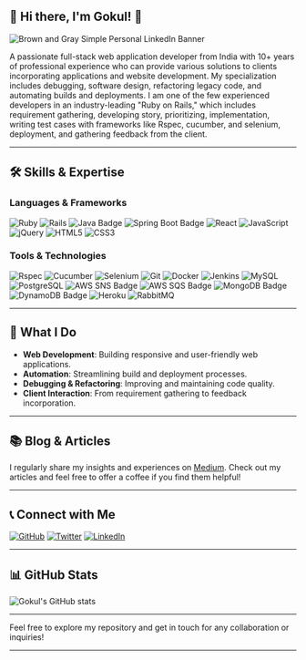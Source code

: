 ## 👋 Hi there, I'm Gokul! 🌟

![Brown and Gray Simple Personal LinkedIn Banner](https://github.com/gklsan/gklsan/assets/10346118/fa2a3e63-5dc6-4966-a990-9f9ccd7d81c0)

A passionate full-stack web application developer from India with 10+ years of professional experience who can provide various solutions to clients incorporating applications and website development. My specialization includes debugging, software design, refactoring legacy code, and automating builds and deployments. I am one of the few experienced developers in an industry-leading "Ruby on Rails," which includes requirement gathering, developing story, prioritizing, implementation, writing test cases with frameworks like Rspec, cucumber, and selenium, deployment, and gathering feedback from the client.

---

## 🛠️ Skills & Expertise

### Languages & Frameworks
![Ruby](https://img.shields.io/badge/Ruby-CC342D?style=for-the-badge&logo=ruby&logoColor=white)  ![Rails](https://img.shields.io/badge/Ruby_on_Rails-CC0000?style=for-the-badge&logo=rubyonrails&logoColor=white)
![Java Badge](https://img.shields.io/badge/Java-007396?style=for-the-badge&logo=java&logoColor=white)
![Spring Boot Badge](https://img.shields.io/badge/Spring_Boot-6DB33F?style=for-the-badge&logo=spring&logoColor=white)
![React](https://img.shields.io/badge/React-61DAFB?style=for-the-badge&logo=react&logoColor=black)
![JavaScript](https://img.shields.io/badge/JavaScript-F7DF1E?style=for-the-badge&logo=javascript&logoColor=black)
![jQuery](https://img.shields.io/badge/jQuery-0769AD?style=for-the-badge&logo=jquery&logoColor=white)
![HTML5](https://img.shields.io/badge/HTML5-E34F26?style=for-the-badge&logo=html5&logoColor=white)
![CSS3](https://img.shields.io/badge/CSS3-1572B6?style=for-the-badge&logo=css3&logoColor=white)

### Tools & Technologies
![Rspec](https://img.shields.io/badge/Rspec-7B5FA2?style=for-the-badge&logo=rspec&logoColor=white)
 ![Cucumber](https://img.shields.io/badge/Cucumber-23D96C?style=for-the-badge&logo=cucumber&logoColor=white)
 ![Selenium](https://img.shields.io/badge/Selenium-43B02A?style=for-the-badge&logo=selenium&logoColor=white)
 ![Git](https://img.shields.io/badge/Git-F05032?style=for-the-badge&logo=git&logoColor=white)
 ![Docker](https://img.shields.io/badge/Docker-2496ED?style=for-the-badge&logo=docker&logoColor=white)
 ![Jenkins](https://img.shields.io/badge/Jenkins-D24939?style=for-the-badge&logo=jenkins&logoColor=white)
 ![MySQL](https://img.shields.io/badge/MySQL-4479A1?style=for-the-badge&logo=mysql&logoColor=white)
 ![PostgreSQL](https://img.shields.io/badge/PostgreSQL-336791?style=for-the-badge&logo=postgresql&logoColor=white)
 ![AWS SNS Badge](https://img.shields.io/badge/AWS_SNS-FF9900?style=for-the-badge&logo=amazonaws&logoColor=white)
 ![AWS SQS Badge](https://img.shields.io/badge/AWS_SQS-FF9900?style=for-the-badge&logo=amazonaws&logoColor=white)
 ![MongoDB Badge](https://img.shields.io/badge/MongoDB-47A248?style=for-the-badge&logo=mongodb&logoColor=white)
 ![DynamoDB Badge](https://img.shields.io/badge/DynamoDB-4053D6?style=for-the-badge&logo=amazonaws&logoColor=white)
 ![Heroku](https://img.shields.io/badge/Heroku-430098?style=for-the-badge&logo=heroku&logoColor=white)
 ![RabbitMQ](https://img.shields.io/badge/RabbitMQ-FF6600?style=for-the-badge&logo=rabbitmq&logoColor=white)

---

## 🚀 What I Do

- **Web Development**: Building responsive and user-friendly web applications.
- **Automation**: Streamlining build and deployment processes.
- **Debugging & Refactoring**: Improving and maintaining code quality.
- **Client Interaction**: From requirement gathering to feedback incorporation.

---

## 📚 Blog & Articles

I regularly share my insights and experiences on [Medium](https://gklsan.medium.com/). Check out my articles and feel free to offer a coffee if you find them helpful!

---

## 📞 Connect with Me

[![GitHub](https://img.shields.io/badge/GitHub-100000?style=for-the-badge&logo=github&logoColor=white)](https://github.com/gklsan)
[![Twitter](https://img.shields.io/badge/Twitter-1DA1F2?style=for-the-badge&logo=twitter&logoColor=white)](https://twitter.com/gklsan)
[![LinkedIn](https://img.shields.io/badge/LinkedIn-0077B5?style=for-the-badge&logo=linkedin&logoColor=white)](https://linkedin.com/in/gklsan)

---

## 📊 GitHub Stats

![Gokul's GitHub stats](https://github-readme-stats.vercel.app/api?username=gklsan&show_icons=true&theme=radical)

---

Feel free to explore my repository and get in touch for any collaboration or inquiries!

---
